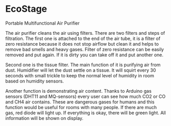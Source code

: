 # EcoStage
Portable Multifunctional Air Purifier


The air purifier cleans the air using filters. There are two filters and steps of filtration. The first one is attached to the end of the air tube, it is a filter of zero resistance because it does not stop airflow but clean it and helps to remove bad smells and heavy gases. Filter of zero resistance can be easily removed and put again. If it is dirty you can take off it and put another one.

Second one is the tissue filter. The main function of it is purifying air from dust. Humidifier will let the dust settle on a tissue. It will squirt every 30 seconds with small trickle to keep the normal level of humidity in room based on humidity sensors.

Another function is demonstrating air content. Thanks to Arduino gas sensors (DHT11 and MQ-sensors) every user can see how much CO2 or CO and CH4 air contains.  These are dangerous gases for humans and this function would be useful for rooms with many people. If there are much gas, red diode will light up. If everything is okay, there will be green light. All information will be shown on display.
